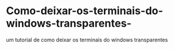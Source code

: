 # Como-deixar-os-terminais-do-windows-transparentes-
um tutorial de como deixar os terminais do windows transparentes

